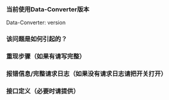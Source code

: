 ### 当前使用Data-Converter版本

Data-Converter: version

### 该问题是如何引起的？

### 重现步骤（如果有请写完整）

### 报错信息/完整请求日志（如果没有请求日志请把开关打开）

### 接口定义（必要时请提供）